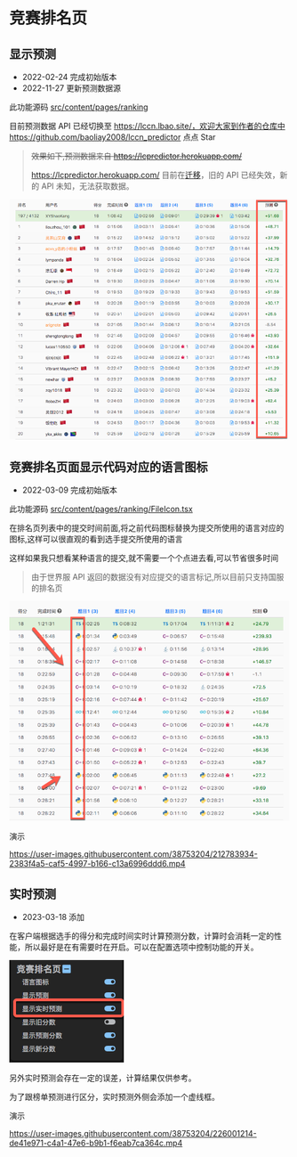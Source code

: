 # 竞赛排名页

## 显示预测

- 2022-02-24 完成初始版本
- 2022-11-27 更新预测数据源

此功能源码 [src/content/pages/ranking](../src/content/pages/ranking)

目前预测数据 API 已经切换至 https://lccn.lbao.site/，欢迎大家到作者的仓库中 https://github.com/baoliay2008/lccn_predictor 点点 Star

> ~~效果如下,预测数据来自 https://lcpredictor.herokuapp.com/~~
>
> https://lcpredictor.herokuapp.com/ 目前在[迁移](https://github.com/SysSn13/leetcode-rating-predictor/issues/48)，旧的 API 已经失效，新的 API 未知，无法获取数据。

![rating-predictor](assets/rating-predictor.png)

## 竞赛排名页面显示代码对应的语言图标

- 2022-03-09 完成初始版本

此功能源码 [src/content/pages/ranking/FileIcon.tsx](../src/content/pages/ranking/FileIcon.tsx)

在排名页列表中的提交时间前面,将之前代码图标替换为提交所使用的语言对应的图标,这样可以很直观的看到选手提交所使用的语言

这样如果我只想看某种语言的提交,就不需要一个个点进去看,可以节省很多时间

> 由于世界服 API 返回的数据没有对应提交的语言标记,所以目前只支持国服的排名页

![show-file-icon](./assets/show-file-icon.png)

演示

https://user-images.githubusercontent.com/38753204/212783934-2383f4a5-caf5-4997-b166-c13a6996ddd6.mp4

## 实时预测

- 2023-03-18 添加

在客户端根据选手的得分和完成时间实时计算预测分数，计算时会消耗一定的性能，所以最好是在有需要时在开启。可以在配置选项中控制功能的开关。

![实时预测配置](./assets/实时预测配置.png)

另外实时预测会存在一定的误差，计算结果仅供参考。

为了跟榜单预测进行区分，实时预测外侧会添加一个虚线框。

演示

https://user-images.githubusercontent.com/38753204/226001214-de41e971-c4a1-47e6-b9b1-f6eab7ca364c.mp4
